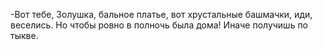   -Вот тебе, Золушка, бальное платье, вот хрустальные башмачки, иди, веселись. Но чтобы ровно в полночь была дома! Иначе получишь по тыкве.    